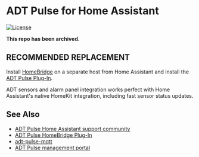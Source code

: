# ADT Pulse for Home Assistant

[![License](https://img.shields.io/badge/License-Apache%202.0-blue.svg)](https://opensource.org/licenses/Apache-2.0)

**This repo has been archived.**

## RECOMMENDED REPLACEMENT

Install [HomeBridge](https://homebridge.io/) on a separate host from Home Assistant and install
the [ADT Pulse Plug-In](https://github.com/mrjackyliang/homebridge-adt-pulse). 

ADT sensors and alarm panel integration works perfect with Home Assistant's native HomeKit integration, including fast sensor status updates.

## See Also

* [ADT Pulse Home Assistant support community](https://community.home-assistant.io/t/adt-pulse-integration/10160/)
* [ADT Pulse HomeBridge Plug-In](https://github.com/mrjackyliang/homebridge-adt-pulse)
* [adt-pulse-mqtt](https://github.com/haruny/adt-pulse-mqtt)
* [ADT Pulse management portal](https://portal.adtpulse.com/)
